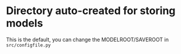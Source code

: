 # Directory auto-created for storing models 

This is the default, you can change the MODELROOT/SAVEROOT in `src/configfile.py`

